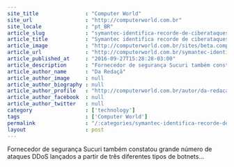 ```yaml
---
site_title               : "Computer World"
site_url                 : "http://computerworld.com.br"
site_locale              : "pt_BR"
article_slug             : "symantec-identifica-recorde-de-ciberataques-a-dispositivos-de-iot"
article_title            : "Symantec identifica recorde de ciberataques a dispositivos de IoT"
article_image            : "http://computerworld.com.br/sites/beta.computerworld.com.br/files/news_articles/hacker_ataque_ddos.jpg"
article_url              : "http://computerworld.com.br/symantec-identifica-recorde-de-ciberataques-dispositivos-de-iot"
article_published_at     : "2016-09-27T15:28:28-03:00"
article_description      : "Fornecedor de segurança Sucuri também constatou grande número de ataques DDoS lançados a partir de três diferentes tipos de botnets..."
article_author_name      : "Da Redaçã"
article_author_image     : null
article_author_biography : null
article_author_profile   : "http://computerworld.com.br/autor/da-redacao"
article_author_facebook  : null
article_author_twitter   : null
category                 : ['technology']
tags                     : ['Computer World']
permalink                : "/:categories/symantec-identifica-recorde-de-ciberataques-a-dispositivos-de-iot/"
layout                   : post
---
```


Fornecedor de segurança Sucuri também constatou grande número de ataques DDoS lançados a partir de três diferentes tipos de botnets...
